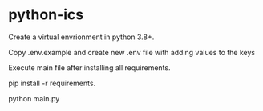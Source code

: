 # python-ics

Create a virtual envrionment in python 3.8+.

Copy .env.example and create new .env file with adding values to the keys

Execute main file after installing all requirements.

pip install -r requirements.

python main.py